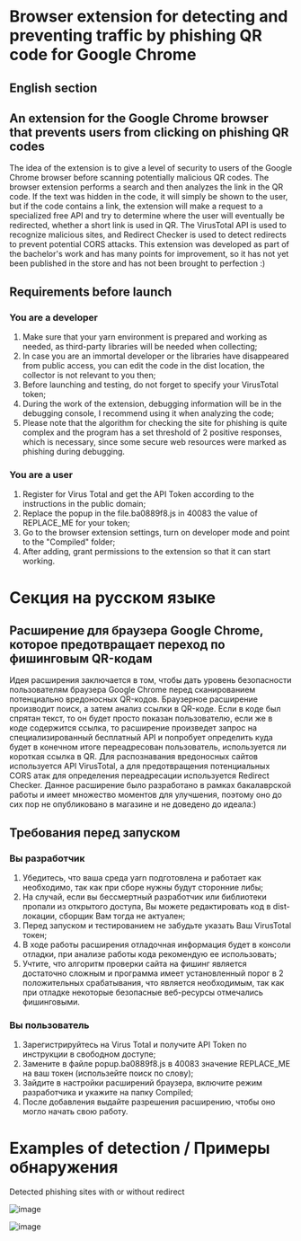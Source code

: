 # Browser extension for detecting and preventing traffic by phishing QR code for Google Chrome
##  English section
## An extension for the Google Chrome browser that prevents users from clicking on phishing QR codes
The idea of the extension is to give a level of security to users of the Google Chrome browser before scanning potentially malicious QR codes. The browser extension performs a search and then analyzes the link in the QR code. If the text was hidden in the code, it will simply be shown to the user, but if the code contains a link, the extension will make a request to a specialized free API and try to determine where the user will eventually be redirected, whether a short link is used in QR. The VirusTotal API is used to recognize malicious sites, and Redirect Checker is used to detect redirects to prevent potential CORS attacks. This extension was developed as part of the bachelor's work and has many points for improvement, so it has not yet been published in the store and has not been brought to perfection :)
## Requirements before launch
### You are a developer
1. Make sure that your yarn environment is prepared and working as needed, as third-party libraries will be needed when collecting;
2. In case you are an immortal developer or the libraries have disappeared from public access, you can edit the code in the dist location, the collector is not relevant to you then;
3. Before launching and testing, do not forget to specify your VirusTotal token;
4. During the work of the extension, debugging information will be in the debugging console, I recommend using it when analyzing the code;
5. Please note that the algorithm for checking the site for phishing is quite complex and the program has a set threshold of 2 positive responses, which is necessary, since some secure web resources were marked as phishing during debugging.
### You are a user
1. Register for Virus Total and get the API Token according to the instructions in the public domain;
2. Replace the popup in the file.ba0889f8.js in 40083 the value of REPLACE_ME for your token;
3. Go to the browser extension settings, turn on developer mode and point to the "Compiled" folder;
4. After adding, grant permissions to the extension so that it can start working.


# Секция на русском языке
## Расширение для браузера Google Chrome, которое предотвращает переход по фишинговым QR-кодам
Идея расширения заключается в том, чтобы дать уровень безопасности пользователям браузера Google Chrome перед сканированием потенциально вредоносных QR-кодов. Браузерное расширение производит поиск, а затем анализ ссылки в QR-коде. Если в коде был спрятан текст, то он будет просто показан пользователю, если же в коде содержится ссылка, то расширение произведет запрос на специализированный бесплатный API и попробует определить куда будет в конечном итоге переадресован пользователь, используется ли короткая ссылка в QR. Для распознавания вредоносных сайтов используется API VirusTotal, а для предотвращения потенциальных CORS атак для определения переадресации используется Redirect Checker. Данное расширение было разработано в рамках бакалаврской работы и имеет множество моментов для улучшения, поэтому оно до сих пор не опубликовано в магазине и не доведено до идеала:)
## Требования перед запуском
### Вы разработчик
1. Убедитесь, что ваша среда yarn подготовлена и работает как необходимо, так как при сборе нужны будут сторонние либы;
2. На случай, если вы бессмертный разработчик или библиотеки пропали из открытого доступа, Вы можете редактировать код в dist-локации, сборщик Вам тогда не актуален;
3. Перед запуском и тестированием не забудьте указать Ваш VirusTotal токен;
4. В ходе работы расширения отладочная информация будет в консоли отладки, при анализе работы кода рекомендую ее использовать;
5. Учтите, что алгоритм проверки сайта на фишинг является достаточно сложным и программа имеет установленный порог в 2 положительных срабатывания, что является необходимым, так как при отладке некоторые безопасные веб-ресурсы отмечались фишинговыми.
### Вы пользователь
1. Зарегистрируйтесь на Virus Total и получите API Token по инструкции в свободном доступе;
2. Замените в файле popup.ba0889f8.js в 40083 значение REPLACE_ME на ваш токен (использейте поиск по слову);
3. Зайдите в настройки расширений браузера, включите режим разработчика и укажите на папку Compiled;
4. После добавления выдайте разрешения расширению, чтобы оно могло начать свою работу.


# Examples of detection / Примеры обнаружения
Detected phishing sites with or without redirect

![image](https://github.com/olegbrain-offsec/QR_phishing_detector/assets/160741328/1ed4dc58-d716-4adb-a686-5bc407ced7cd)

![image](https://github.com/olegbrain-offsec/QR_phishing_detector/assets/160741328/2fea84e0-e53a-4944-b417-1128f79e17b9)




